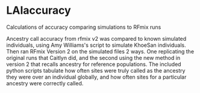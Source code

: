 # LAIaccuracy
Calculations of accuracy comparing simulations to RFmix runs


Ancestry call accuracy from rfmix v2 was compared to known simulated individuals, using Amy Williams's script to simulate KhoeSan individuals. Then ran RFmix Version 2 on the simulated files 2 ways. One replicating the original runs that Caitlyn did, and the second using the new method in version 2 that recalls ancestry for reference populations. The included python scripts tabulate how often sites were truly called as the ancestry they were over an individual globally, and how often sites for a particular ancestry were correctly called.
